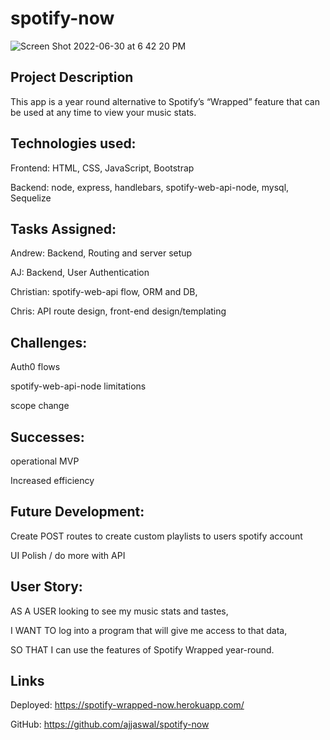 # spotify-now

![Screen Shot 2022-06-30 at 6 42 20 PM](https://user-images.githubusercontent.com/102101481/178155203-0a23838c-4087-4f71-acaf-99fe11e3d6d8.jpg)

##  Project Description
This app is a year round alternative to Spotify’s “Wrapped” feature that can be used at any time to view your music stats. 

## Technologies used:
Frontend: HTML, CSS, JavaScript, Bootstrap 

Backend:  node, express, handlebars, spotify-web-api-node, mysql, Sequelize


## Tasks Assigned:
Andrew: Backend, Routing and server setup

AJ: Backend, User Authentication

Christian: spotify-web-api flow, ORM and DB, 

Chris: API route design,  front-end design/templating


## Challenges: 
Auth0 flows

spotify-web-api-node limitations

scope change

## Successes: 
operational MVP

Increased efficiency


## Future Development:

Create POST routes to create custom playlists to users spotify account

UI Polish / do more with API 


## User Story:

AS A USER looking to see my music stats and tastes,

I WANT TO log into a program that will give me access to that data,

SO THAT I can use the features of Spotify Wrapped year-round.


## Links

Deployed:  https://spotify-wrapped-now.herokuapp.com/

GitHub: https://github.com/ajjaswal/spotify-now
